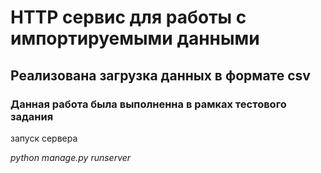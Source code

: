 # HTTP сервис для работы с импортируемыми данными

## Реализована загрузка данных в формате csv

### Данная работа была выполненна в рамках тестового задания

запуск сервера

_python manage.py runserver_

